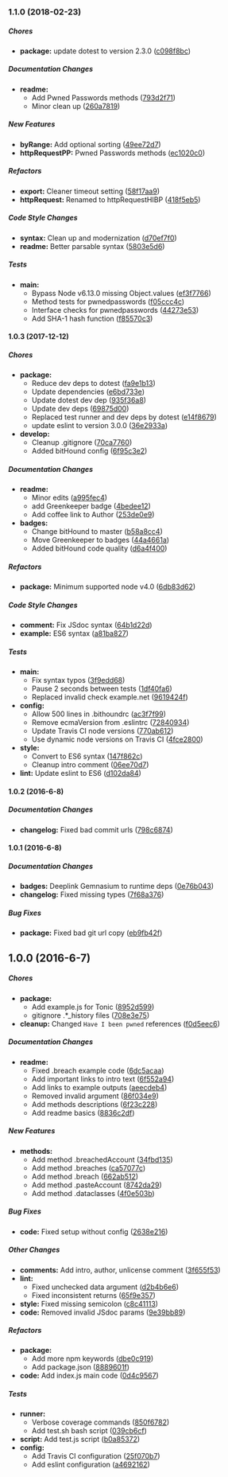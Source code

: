 ### 1.1.0 (2018-02-23)

##### Chores

* **package:**  update dotest to version 2.3.0 ([c098f8bc](https://github.com/fvdm/nodejs-haveibeenpwned/commit/c098f8bc4ec4d948a1f48ac0d465cc62f283a310))

##### Documentation Changes

* **readme:**
  *  Add Pwned Passwords methods ([793d2f71](https://github.com/fvdm/nodejs-haveibeenpwned/commit/793d2f71a306b8a9ec1a6b499fb82937d98807a6))
  *  Minor clean up ([260a7819](https://github.com/fvdm/nodejs-haveibeenpwned/commit/260a78190a5cf01cd983e1c44af0aa5fc19656eb))

##### New Features

* **byRange:**  Add optional sorting ([49ee72d7](https://github.com/fvdm/nodejs-haveibeenpwned/commit/49ee72d70e3cfd4b1764caef192d0e7e4de73225))
* **httpRequestPP:**  Pwned Passwords methods ([ec1020c0](https://github.com/fvdm/nodejs-haveibeenpwned/commit/ec1020c0c7cd3be590b0a65673aac04612f22c7b))

##### Refactors

* **export:**  Cleaner timeout setting ([58f17aa9](https://github.com/fvdm/nodejs-haveibeenpwned/commit/58f17aa9397bce12fb33220c212f9a39544d7cf8))
* **httpRequest:**  Renamed to httpRequestHIBP ([418f5eb5](https://github.com/fvdm/nodejs-haveibeenpwned/commit/418f5eb56d1c523899bea970ba5f4ea65507f4f0))

##### Code Style Changes

* **syntax:**  Clean up and modernization ([d70ef7f0](https://github.com/fvdm/nodejs-haveibeenpwned/commit/d70ef7f04cb10e038446382696de15ccdf5269f6))
* **readme:**  Better parsable syntax ([5803e5d6](https://github.com/fvdm/nodejs-haveibeenpwned/commit/5803e5d6358c7fdf79db5d17e80de3588efec5be))

##### Tests

* **main:**
  *  Bypass Node v6.13.0 missing Object.values ([ef3f7766](https://github.com/fvdm/nodejs-haveibeenpwned/commit/ef3f776660b1a328c1d66160caea719c65541fdd))
  *  Method tests for pwnedpasswords ([f05ccc4c](https://github.com/fvdm/nodejs-haveibeenpwned/commit/f05ccc4c72ca5ad8bdbc052b0593fad87c9f3d39))
  *  Interface checks for pwnedpasswords ([44273e53](https://github.com/fvdm/nodejs-haveibeenpwned/commit/44273e534053ecd59ab4f250d7362fe643ee292c))
  *  Add SHA-1 hash function ([f85570c3](https://github.com/fvdm/nodejs-haveibeenpwned/commit/f85570c384df5762b9d43b99c11531d1587ef365))

#### 1.0.3 (2017-12-12)

##### Chores

* **package:**
  * Reduce dev deps to dotest ([fa9e1b13](https://github.com/fvdm/nodejs-haveibeenpwned/commit/fa9e1b1343c7d40d20975fada3ba09139bd9a918))
  * Update dependencies ([e6bd733e](https://github.com/fvdm/nodejs-haveibeenpwned/commit/e6bd733eed52b014a9f4d43bb334b077ea3c47d9))
  * Update dotest dev dep ([935f36a8](https://github.com/fvdm/nodejs-haveibeenpwned/commit/935f36a882e03f17036720188755b31ba3839872))
  * Update dev deps ([69875d00](https://github.com/fvdm/nodejs-haveibeenpwned/commit/69875d00d42e8d1a0a726c381d6dfe8701817bf0))
  * Replaced test runner and dev deps by dotest ([e14f8679](https://github.com/fvdm/nodejs-haveibeenpwned/commit/e14f86795d4986ee428989cb1a8b84b66ec58bd5))
  * update eslint to version 3.0.0 ([36e2933a](https://github.com/fvdm/nodejs-haveibeenpwned/commit/36e2933a0e3b392ca612ebb03cb677f780c25dc9))
* **develop:**
  * Cleanup .gitignore ([70ca7760](https://github.com/fvdm/nodejs-haveibeenpwned/commit/70ca7760545d51c8f12a47ce84386b45fdc42b6a))
  * Added bitHound config ([6f95c3e2](https://github.com/fvdm/nodejs-haveibeenpwned/commit/6f95c3e23a9e15cd3efc3f6b4c2902b6c418fbea))

##### Documentation Changes

* **readme:**
  * Minor edits ([a995fec4](https://github.com/fvdm/nodejs-haveibeenpwned/commit/a995fec4ebe8ed81da6dfaa9cfb97ca07ec52f26))
  * add Greenkeeper badge ([4bedee12](https://github.com/fvdm/nodejs-haveibeenpwned/commit/4bedee124a1e236444f1f22df1a5c12e54fac8f3))
  * Add coffee link to Author ([253de0e9](https://github.com/fvdm/nodejs-haveibeenpwned/commit/253de0e9490d26ef7ea7fc2366a05dbc6dca5f43))
* **badges:**
  * Change bitHound to master ([b58a8cc4](https://github.com/fvdm/nodejs-haveibeenpwned/commit/b58a8cc44528bca752f452601e86db7136812307))
  * Move Greenkeeper to badges ([44a4661a](https://github.com/fvdm/nodejs-haveibeenpwned/commit/44a4661a2b7fc42f3a8afb2a27785511c65fefb1))
  * Added bitHound code quality ([d6a4f400](https://github.com/fvdm/nodejs-haveibeenpwned/commit/d6a4f400b682a16742230a3ad2e5147bb4dd4e5b))

##### Refactors

* **package:** Minimum supported node v4.0 ([6db83d62](https://github.com/fvdm/nodejs-haveibeenpwned/commit/6db83d62dbc831f783719acdc61fc91c5ac4cf36))

##### Code Style Changes

* **comment:** Fix JSdoc syntax ([64b1d22d](https://github.com/fvdm/nodejs-haveibeenpwned/commit/64b1d22dda27222caf2c6db2405891623713c77d))
* **example:** ES6 syntax ([a81ba827](https://github.com/fvdm/nodejs-haveibeenpwned/commit/a81ba82715e28d25134c86a7a2770e1a4be9420d))

##### Tests

* **main:**
  * Fix syntax typos ([3f9edd68](https://github.com/fvdm/nodejs-haveibeenpwned/commit/3f9edd68c1fe423ad581becb1b24e69e92c050e1))
  * Pause 2 seconds between tests ([1df40fa6](https://github.com/fvdm/nodejs-haveibeenpwned/commit/1df40fa6fbba5f0231e07e6a423860740f2c5a89))
  * Replaced invalid check example.net ([9619424f](https://github.com/fvdm/nodejs-haveibeenpwned/commit/9619424fdd7fb1a0310fae8c7d5e2d3ad590c992))
* **config:**
  * Allow 500 lines in .bithoundrc ([ac3f7f99](https://github.com/fvdm/nodejs-haveibeenpwned/commit/ac3f7f99e47726705dc935f980ca10b01aeab11d))
  * Remove ecmaVersion from .eslintrc ([72840934](https://github.com/fvdm/nodejs-haveibeenpwned/commit/72840934b807a960e043d3db95a1a18102e34605))
  * Update Travis CI node versions ([770ab612](https://github.com/fvdm/nodejs-haveibeenpwned/commit/770ab612c911e529287f85692378688b393609a7))
  * Use dynamic node versions on Travis CI ([4fce2800](https://github.com/fvdm/nodejs-haveibeenpwned/commit/4fce2800772b6d941d62794f3fd8a5fa8e73390c))
* **style:**
  * Convert to ES6 syntax ([147f862c](https://github.com/fvdm/nodejs-haveibeenpwned/commit/147f862c3199d8c65a39c905b8235ed6b0adacf7))
  * Cleanup intro comment ([06ee70d7](https://github.com/fvdm/nodejs-haveibeenpwned/commit/06ee70d76f723e297dac46c7ca21d00212416f59))
* **lint:** Update eslint to ES6 ([d102da84](https://github.com/fvdm/nodejs-haveibeenpwned/commit/d102da84500bf55b8952b5b2883fc0ec2fcd92c1))

#### 1.0.2 (2016-6-8)

##### Documentation Changes

* **changelog:** Fixed bad commit urls ([798c6874](https://github.com/fvdm/nodejs-haveibeenpwned/commit/798c6874a311f3087fa2b1b46d002485aff357f3))

#### 1.0.1 (2016-6-8)

##### Documentation Changes

* **badges:** Deeplink Gemnasium to runtime deps ([0e76b043](https://github.com/fvdm/nodejs-haveibeenpwned/commit/0e76b043fd9e7dd465366a12239edf6d6ef461bd))
* **changelog:** Fixed missing types ([7f68a376](https://github.com/fvdm/nodejs-haveibeenpwned/commit/7f68a37695ca1f354989092e3bdd572155e2ad1e))

##### Bug Fixes

* **package:** Fixed bad git url copy ([eb9fb42f](https://github.com/fvdm/nodejs-haveibeenpwned/commit/eb9fb42f6f72f5f7ccd3292dfa137b0eb7f1afd1))

## 1.0.0 (2016-6-7)

##### Chores

* **package:**
  * Add example.js for Tonic ([8952d599](https://github.com/fvdm/nodejs-haveibeenpwned/commit/8952d599194e3d35355241165fbb3020b21f41a7))
  * gitignore .*_history files ([708e3e75](https://github.com/fvdm/nodejs-haveibeenpwned/commit/708e3e759283e43d32ebc1b02e02afa72e242a1a))
* **cleanup:** Changed `Have I been pwned` references ([f0d5eec6](https://github.com/fvdm/nodejs-haveibeenpwned/commit/f0d5eec6e7640e094e5c13e63c71c555fcb6196b))

##### Documentation Changes

* **readme:**
  * Fixed .breach example code ([6dc5acaa](https://github.com/fvdm/nodejs-haveibeenpwned/commit/6dc5acaae87407323bfa4fba5f7f0071ab4ae270))
  * Add important links to intro text ([6f552a94](https://github.com/fvdm/nodejs-haveibeenpwned/commit/6f552a949cc33816cbee5a2f4e737b4ac8ed2d0d))
  * Add links to example outputs ([aeecdeb4](https://github.com/fvdm/nodejs-haveibeenpwned/commit/aeecdeb48536ccaa5e0c7431557336edb1379860))
  * Removed invalid argument ([86f034e9](https://github.com/fvdm/nodejs-haveibeenpwned/commit/86f034e934cdc10a273feaa6421b324ff9139538))
  * Add methods descriptions ([6f23c228](https://github.com/fvdm/nodejs-haveibeenpwned/commit/6f23c228fe07cf257342cc3159c8322fa0abf340))
  * Add readme basics ([8836c2df](https://github.com/fvdm/nodejs-haveibeenpwned/commit/8836c2dfa0e86961d2da9d709738c459b748df04))

##### New Features

* **methods:**
  * Add method .breachedAccount ([34fbd135](https://github.com/fvdm/nodejs-haveibeenpwned/commit/34fbd135e5d0fe025a7f03b436ab214bd69735e2))
  * Add method .breaches ([ca57077c](https://github.com/fvdm/nodejs-haveibeenpwned/commit/ca57077ca322911643464fb183d16c1b4494efa1))
  * Add method .breach ([662ab512](https://github.com/fvdm/nodejs-haveibeenpwned/commit/662ab5120faa3a8630f3f8f2b272bb400d051389))
  * Add method .pasteAccount ([8742da29](https://github.com/fvdm/nodejs-haveibeenpwned/commit/8742da293a2abdcc9b673b4e3d7d5ef705935874))
  * Add method .dataclasses ([4f0e503b](https://github.com/fvdm/nodejs-haveibeenpwned/commit/4f0e503b90e76aee1b5b118df50b26aee6bfcb6d))

##### Bug Fixes

* **code:** Fixed setup without config ([2638e216](https://github.com/fvdm/nodejs-haveibeenpwned/commit/2638e21684112940b0af38a30e5675c7620a4c48))

##### Other Changes

* **comments:** Add intro, author, unlicense comment ([3f655f53](https://github.com/fvdm/nodejs-haveibeenpwned/commit/3f655f53f0bc3e16f8b2a2ea500d2bbecc0f3595))
* **lint:**
  * Fixed unchecked data argument ([d2b4b6e6](https://github.com/fvdm/nodejs-haveibeenpwned/commit/d2b4b6e6af106eb60dc282e1c83cda0d98e5edd1))
  * Fixed inconsistent returns ([65f9e357](https://github.com/fvdm/nodejs-haveibeenpwned/commit/65f9e357456b4b1c82b753f96f939564080113a0))
* **style:** Fixed missing semicolon ([c8c41113](https://github.com/fvdm/nodejs-haveibeenpwned/commit/c8c4111390e2119a72b7d70f3e5e5e2b68e3a538))
* **code:** Removed invalid JSdoc params ([9e39bb89](https://github.com/fvdm/nodejs-haveibeenpwned/commit/9e39bb890fe853725c72987c42aae73fcdb8b19d))

##### Refactors

* **package:**
  * Add more npm keywords ([dbe0c919](https://github.com/fvdm/nodejs-haveibeenpwned/commit/dbe0c9197f6d86329160a882433554ff3b25d388))
  * Add package.json ([8889601f](https://github.com/fvdm/nodejs-haveibeenpwned/commit/8889601f092bb116feeaf592e6fa3b27ebbf11c7))
* **code:** Add index.js main code ([0d4c9567](https://github.com/fvdm/nodejs-haveibeenpwned/commit/0d4c9567b630a312d759e7fcf1da9e595cff27cf))

##### Tests

* **runner:**
  * Verbose coverage commands ([850f6782](https://github.com/fvdm/nodejs-haveibeenpwned/commit/850f6782b1ae3d58eace871e7b84fdb0829a94e9))
  * Add test.sh bash script ([039cb6cf](https://github.com/fvdm/nodejs-haveibeenpwned/commit/039cb6cf109c3ab9ced0373b50595cf25f5c24e1))
* **script:** Add test.js script ([b0a85372](https://github.com/fvdm/nodejs-haveibeenpwned/commit/b0a8537244b239befcd1f421c00a9a44b0f78525))
* **config:**
  * Add Travis CI configuration ([25f070b7](https://github.com/fvdm/nodejs-haveibeenpwned/commit/25f070b7f6cd3a785b3d5d7b58fba52e2b097455))
  * Add eslint configuration ([a4692162](https://github.com/fvdm/nodejs-haveibeenpwned/commit/a4692162c8c9ca38b5cf8d55b4c1c1dcaf5ef2be))

